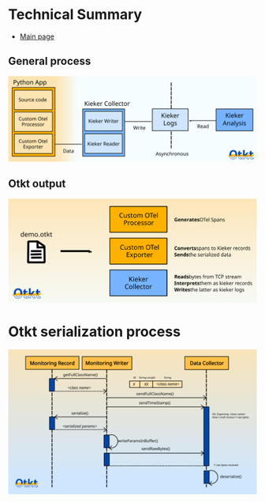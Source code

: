 # Technical Summary

- [Main page](../README.md)

## General process

![General process](img/otkt_general_process.svg)

## Otkt output

![Otkt output](img/otkt_gen.svg)

# Otkt serialization process

![Otkt serialization](img/otkt_serialization.svg)
